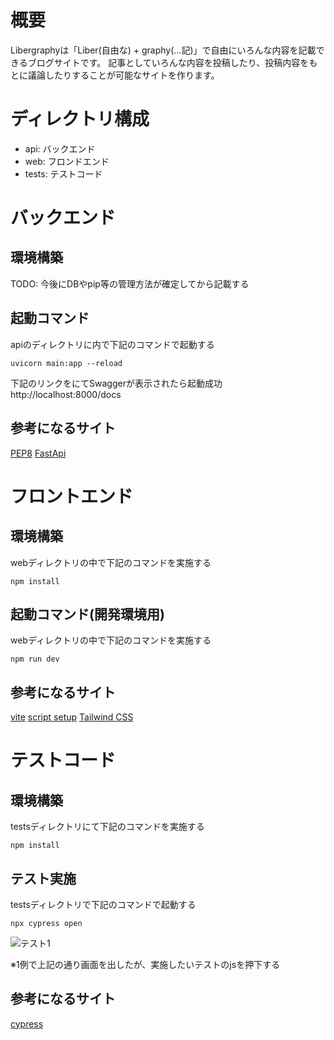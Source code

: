 # 概要
Libergraphyは「Liber(自由な) + graphy(…記)」で自由にいろんな内容を記載できるブログサイトです。
記事としていろんな内容を投稿したり、投稿内容をもとに議論したりすることが可能なサイトを作ります。

# ディレクトリ構成
* api: バックエンド
* web: フロンドエンド
* tests: テストコード

# バックエンド
## 環境構築
TODO: 今後にDBやpip等の管理方法が確定してから記載する

## 起動コマンド
apiのディレクトリに内で下記のコマンドで起動する
```
uvicorn main:app --reload
```

下記のリンクをにてSwaggerが表示されたら起動成功
http://localhost:8000/docs

## 参考になるサイト
[PEP8](https://pep8-ja.readthedocs.io/ja/latest/)
[FastApi](https://fastapi.tiangolo.com/ja/)

# フロントエンド
## 環境構築
webディレクトリの中で下記のコマンドを実施する
```
npm install
```

## 起動コマンド(開発環境用)
webディレクトリの中で下記のコマンドを実施する
```
npm run dev
```

## 参考になるサイト
[vite](https://ja.vitejs.dev/guide/)
[script setup](https://v3.ja.vuejs.org/api/sfc-script-setup.html#typescript-%E3%81%AE%E3%81%BF%E3%81%AE%E6%A9%9F%E8%83%BD)
[Tailwind CSS](https://tailwindcss.jp/docs/installation)

# テストコード
## 環境構築
testsディレクトリにて下記のコマンドを実施する
```
npm install
```

## テスト実施
testsディレクトリで下記のコマンドで起動する
```
npx cypress open
```

![テスト1](https://user-images.githubusercontent.com/40077660/164956411-65b48716-3162-45cd-982b-709d3fb7b359.png)

※1例で上記の通り画面を出したが、実施したいテストのjsを押下する

## 参考になるサイト
[cypress](https://www.cypress.io/)
